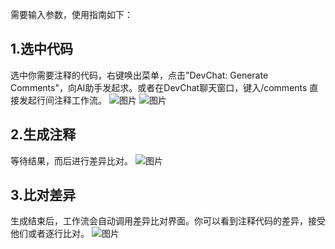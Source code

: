 
需要输入参数，使用指南如下：

## 1.选中代码
选中你需要注释的代码，右键唤出菜单，点击"DevChat: Generate Comments"，向AI助手发起求。或者在DevChat聊天窗口，键入/comments 直接发起行间注释工作流。
![图片](https://deploy-script.merico.cn/devchat/workflow/comments_1.png)
![图片](https://deploy-script.merico.cn/devchat/workflow/comments_2.png)
## 2.生成注释
等待结果，而后进行差异比对。
![图片](https://deploy-script.merico.cn/devchat/workflow/comments_3.gif)
## 3.比对差异
生成结束后，工作流会自动调用差异比对界面。你可以看到注释代码的差异，接受他们或者逐行比对。
![图片](https://deploy-script.merico.cn/devchat/workflow/comments_4.png)